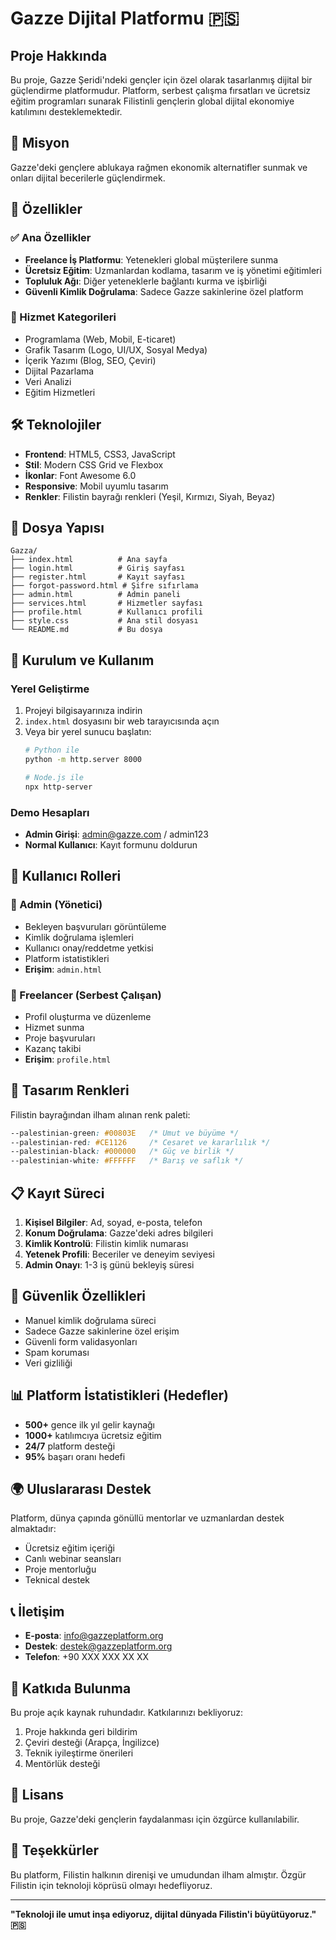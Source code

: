 # Gazze Dijital Platformu 🇵🇸

## Proje Hakkında

Bu proje, Gazze Şeridi'ndeki gençler için özel olarak tasarlanmış dijital bir güçlendirme platformudur. Platform, serbest çalışma fırsatları ve ücretsiz eğitim programları sunarak Filistinli gençlerin global dijital ekonomiye katılımını desteklemektedir.

## 🎯 Misyon

Gazze'deki gençlere ablukaya rağmen ekonomik alternatifler sunmak ve onları dijital becerilerle güçlendirmek.

## 🌟 Özellikler

### ✅ Ana Özellikler
- **Freelance İş Platformu**: Yetenekleri global müşterilere sunma
- **Ücretsiz Eğitim**: Uzmanlardan kodlama, tasarım ve iş yönetimi eğitimleri
- **Topluluk Ağı**: Diğer yeteneklerle bağlantı kurma ve işbirliği
- **Güvenli Kimlik Doğrulama**: Sadece Gazze sakinlerine özel platform

### 📱 Hizmet Kategorileri
- Programlama (Web, Mobil, E-ticaret)
- Grafik Tasarım (Logo, UI/UX, Sosyal Medya)
- İçerik Yazımı (Blog, SEO, Çeviri)
- Dijital Pazarlama
- Veri Analizi
- Eğitim Hizmetleri

## 🛠️ Teknolojiler

- **Frontend**: HTML5, CSS3, JavaScript
- **Stil**: Modern CSS Grid ve Flexbox
- **İkonlar**: Font Awesome 6.0
- **Responsive**: Mobil uyumlu tasarım
- **Renkler**: Filistin bayrağı renkleri (Yeşil, Kırmızı, Siyah, Beyaz)

## 📁 Dosya Yapısı

```
Gazza/
├── index.html          # Ana sayfa
├── login.html          # Giriş sayfası
├── register.html       # Kayıt sayfası
├── forgot-password.html # Şifre sıfırlama
├── admin.html          # Admin paneli
├── services.html       # Hizmetler sayfası
├── profile.html        # Kullanıcı profili
├── style.css           # Ana stil dosyası
└── README.md           # Bu dosya
```

## 🚀 Kurulum ve Kullanım

### Yerel Geliştirme
1. Projeyi bilgisayarınıza indirin
2. `index.html` dosyasını bir web tarayıcısında açın
3. Veya bir yerel sunucu başlatın:
   ```bash
   # Python ile
   python -m http.server 8000
   
   # Node.js ile
   npx http-server
   ```

### Demo Hesapları
- **Admin Girişi**: admin@gazze.com / admin123
- **Normal Kullanıcı**: Kayıt formunu doldurun

## 👥 Kullanıcı Rolleri

### 🔧 Admin (Yönetici)
- Bekleyen başvuruları görüntüleme
- Kimlik doğrulama işlemleri
- Kullanıcı onay/reddetme yetkisi
- Platform istatistikleri
- **Erişim**: `admin.html`

### 👤 Freelancer (Serbest Çalışan)
- Profil oluşturma ve düzenleme
- Hizmet sunma
- Proje başvuruları
- Kazanç takibi
- **Erişim**: `profile.html`

## 🎨 Tasarım Renkleri

Filistin bayrağından ilham alınan renk paleti:

```css
--palestinian-green: #00803E   /* Umut ve büyüme */
--palestinian-red: #CE1126     /* Cesaret ve kararlılık */
--palestinian-black: #000000   /* Güç ve birlik */
--palestinian-white: #FFFFFF   /* Barış ve saflık */
```

## 📋 Kayıt Süreci

1. **Kişisel Bilgiler**: Ad, soyad, e-posta, telefon
2. **Konum Doğrulama**: Gazze'deki adres bilgileri
3. **Kimlik Kontrolü**: Filistin kimlik numarası
4. **Yetenek Profili**: Beceriler ve deneyim seviyesi
5. **Admin Onayı**: 1-3 iş günü bekleyiş süresi

## 🔐 Güvenlik Özellikleri

- Manuel kimlik doğrulama süreci
- Sadece Gazze sakinlerine özel erişim
- Güvenli form validasyonları
- Spam koruması
- Veri gizliliği

## 📊 Platform İstatistikleri (Hedefler)

- **500+** gence ilk yıl gelir kaynağı
- **1000+** katılımcıya ücretsiz eğitim
- **24/7** platform desteği
- **95%** başarı oranı hedefi

## 🌍 Uluslararası Destek

Platform, dünya çapında gönüllü mentorlar ve uzmanlardan destek almaktadır:
- Ücretsiz eğitim içeriği
- Canlı webinar seansları
- Proje mentorluğu
- Teknical destek

## 📞 İletişim

- **E-posta**: info@gazzeplatform.org
- **Destek**: destek@gazzeplatform.org
- **Telefon**: +90 XXX XXX XX XX

## 🤝 Katkıda Bulunma

Bu proje açık kaynak ruhundadır. Katkılarınızı bekliyoruz:

1. Proje hakkında geri bildirim
2. Çeviri desteği (Arapça, İngilizce)
3. Teknik iyileştirme önerileri
4. Mentörlük desteği

## 📜 Lisans

Bu proje, Gazze'deki gençlerin faydalanması için özgürce kullanılabilir.

## 🙏 Teşekkürler

Bu platform, Filistin halkının direnişi ve umudundan ilham almıştır. Özgür Filistin için teknoloji köprüsü olmayı hedefliyoruz.

---

**"Teknoloji ile umut inşa ediyoruz, dijital dünyada Filistin'i büyütüyoruz." 🇵🇸** 